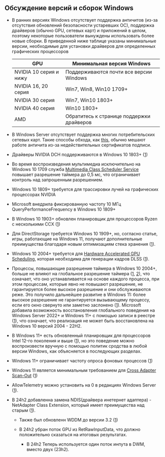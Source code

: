 ## Обсуждение версий и сборок Windows

- В ранних версиях Windows отсутствует поддержка античитов (из-за отсутствия обновлений безопасности устаревших ОС), поддержка драйверов (обычно GPU, сетевых карт) и приложений в целом, поэтому некоторые пользователи вынуждены использовать более новые сборки. В приведенной ниже таблице указаны минимальные версии, необходимые для установки драйверов для определенных графических процессоров

    |GPU|Минимальная версия Windows|
    |---|---|
    |NVIDIA 10 серия и нижу|Поддерживаются почти все версии Windows|
    |NVIDIA 16, 20 серия|Win7, Win8, Win10 1709+|
    |NVIDIA 30 серия|Win7, Win10 1803+|
    |NVIDIA 40 серия|Win10 1803+|
    |AMD|Обратитесь к странице поддержки драйверов|

- В Windows Server отсутствует поддержка многих потребительских сетевых карт. Такие способы обхода, как [this](https://github.com/loopback-kr/Intel-I219-V-for-Windows-Server), обычно мешают работе античита из-за недействительных сертификатов подписи.

- Драйверы NVIDIA DCH поддерживаются в Windows 10 1803+ ([1](https://nvidia.custhelp.com/app/answers/detail/a_id/4777/~/nvidia-dch%2Fstandard-display-drivers-for-windows-10-faq))

- Во время воспроизведения мультимедиа исключительно на Windows 10 1709 служба [Multimedia Class Scheduler Service](https://learn.microsoft.com/en-us/windows/win32/procthread/multimedia-class-scheduler-service) повышает разрешение таймера до 0,5 мс, что ограничивает контроль над запрошенным разрешением.

- Windows 10 1809+ требуется для трассировки лучей на графических процессорах NVIDIA

- Microsoft внедрила фиксированную частоту 10 МГц QueryPerformanceFrequency в Windows 10 1809+

- В Windows 10 1903+ обновлен планировщик для процессоров Ryzen с несколькими CCX ([1](https://i.redd.it/y8nxtm08um331.png))

- Для DirectStorage требуется Windows 10 1909+, но, согласно статье, игры, работающие на Windows 11, получают дополнительные преимущества благодаря новым оптимизациям стека хранения ([1](https://devblogs.microsoft.com/directx/directstorage-developer-preview-now-available)).

- Windows 10 2004+ требуется для [Hardware Accelerated GPU Scheduling](https://devblogs.microsoft.com/directx/hardware-accelerated-gpu-scheduling), которая необходима для генерации кадров DLSS ([1](https://developer.nvidia.com/rtx/streamline/get-started)).

- Процессы, повышающие разрешение таймера в Windows 10 2004+, больше не влияют на глобальное разрешение таймера ([1](https://learn.microsoft.com/en-us/windows/win32/api/timeapi/nf-timeapi-timebeginperiod), [2](https://randomascii.wordpress.com/2020/10/04/windows-timer-resolution-the-great-rule-change)), что означает, что оно устанавливается на основе каждого процесса, при этом процессам, которые явно не повышают разрешение, не гарантируется более высокое разрешение и они обслуживаются реже. Это получило дальнейшее развитие в Windows 11: более высокое разрешение не гарантируется вызывающему процессу, если его окно свернуто или заметно заслонено ([1](https://learn.microsoft.com/en-us/windows/win32/api/timeapi/nf-timeapi-timebeginperiod)). Microsoft добавила возможность восстановления глобального поведения на Windows Server 2022+ и Windows 11+ с помощью записи в реестре ([1](https://randomascii.wordpress.com/2020/10/04/windows-timer-resolution-the-great-rule-change)), что означает, что реализация не может быть восстановлена на Windows 10 версий 2004 - 22H2.

- В Windows 11+ есть обновленный планировщик для процессоров Intel 12-го поколения и выше ([1](https://www.anandtech.com/show/16959/intel-innovation-alder-lake-november-4th/3)), но это поведение можно воспроизвести вручную с помощью политик сродства в любой версии Windows, как объясняется в последующих разделах.

- Windows 11+ ограничивает частоту опроса фоновых процессов ([1](https://blogs.windows.com/windowsdeveloper/2023/05/26/delivering-delightful-performance-for-more-than-one-billion-users-worldwide))

- Windows 11 является минимальным требованием для [Cross Adapter Scan-Out](https://videocardz.com/newz/microsoft-cross-adapter-scan-out-caso-delivers-16-fps-increse-on-laptops-without-dgpu-igpu-mux-switch) ([1](https://devblogs.microsoft.com/directx/optimizing-hybrid-laptop-performance-with-cross-adapter-scan-out-caso))

- AllowTelemetry можно установить на 0 в редакциях Windows Server ([1](https://admx.help/?Category=Windows_10_2016&Policy=Microsoft.Policies.DataCollection::AllowTelemetry)).

- В 24h2 добавленна замена NDIS(драйвера инетернет адаптера) - NetAdapter Class Extension, который имеет преимущества над старым ([1](https://learn.microsoft.com/ru-ru/windows-hardware/drivers/netcx/)).

  - Также был обновленн WDDM до версии 3.2 ([1](https://learn.microsoft.com/en-us/windows-hardware/drivers/what-s-new-in-driver-development#display-and-graphics-drivers))
 
  - В 24h2 убран поток GPU из RetRawInputData, что должно положительно сказаться на итоговых результатах.
    
    - В 24h2 Теперь используется один поток инпута в DWM, вместо двух (23h2).
  
